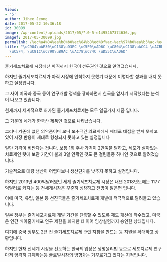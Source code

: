 ```yaml
---
Views:
- '5'
author: Jihee Jeong
date: 2017-05-22 10:36:18
id: 30099
image: /wp-content/uploads/2017/05/7.0-5-e1495467374636.jpg
imagef: 2017-05-30099.jpg
permalink: /%ec%a4%84%ea%b8%b0%ec%84%b8%ed%8f%ac-%ec%97%b0%ea%b5%ac-%ec%a0%84%ec%84%b8%ea%b3%84-%ea%b2%bd%ec%9f%81-%ec%b9%98%ec%97%b4-%ec%a0%9c%ec%9e%90%eb%a6%ac-%ea%b1%b8%ec%9d%8c-%ed%95%9c%ea%b5%ad/
title: "\uC904\uAE30\uC138\uD3EC \uC5F0\uAD6C \uC804\uC138\uACC4 \uACBD\uC7C1 \uCE58\
  \uC5F4, \uC81C\uC790\uB9AC \uAC78\uC74C \uD55C\uAD6D"
---
```


줄기세포치료제 시장에선 아직까지 한국이 선두권인 것으로 알려졌습니다.

하지만 줄기세포치료제가 아직 시장에 안착하지 못했기 때문에 이렇다할 성과를 내지 못하고 실정입니다.

그 사이 미국과 중국 등이 연구개발 정책을 강화하면서 한국을 앞서기 시작했다는 분석이 나오고 있습니다.

현재까지 세계적으로 허가된 줄기세포치료제는 모두 일곱가지 제품 입니다.

그 가운데 네개가 한국산 제품인 것으로 나타났습니다.

그러나 기존에 없던 의약품이다 보니 보수적인 의료계에서 제대로 대접을 받지 못하고 있어 시장 반응이 제대로 형성되지 못하고 있는 실정입니다

일단 가격이 비싼다는 겁니다. 보통 1회 주사 가격이 2만여불 달하고, 세포가 살아있는 치료제인 탓에 보관 기간이 불과 3일 안팎인 것도 큰 걸림돌중 하나인 것으로 알려졌습니다.

기술적으로 대량 생산이 어렵다보니 생산단가를 낮추지 못하고 실정입니다.

하지만 2013년 400억달러였던 세계 줄기세포치료제 시장은 내년 2018년도에는 1177억달러로 커지는 등 전세계시장은 꾸준히 성장하고 전망이 밝은편 입니다.

이에 미국, 유럽, 일본 등 선진국들은 줄기세포치료제 개발에 적극적으로 달려들고 있습니다.

일본 정부는 줄기세포치료제 개발 기간을 단축할 수 있도록 제도 개선에 착수했고. 미국은 인간 배아줄기세포 연구 제한을 폐지한 데 이어 임상실험까지 승인한 상태입니다.

여기에 중국 정부도 2년 전 줄기세포치료제 관련 지침을 만드는 등 지원을 확대하고 상황입니다.

하지만 현재 전세계 시장을 선도하는 한국의 입장은 생명윤리법 등으로 세포치료제 연구마저 엄격히 규제하는등 글로벌시장의 방향과는 거꾸로가고 있다는 지적입니다.

&nbsp;